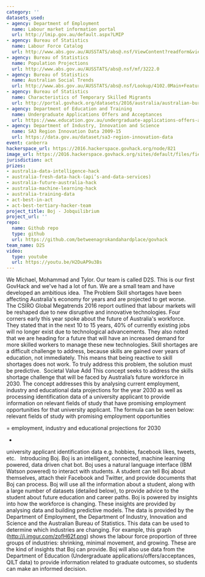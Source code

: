 ```yaml
---
category: ''
datasets_used:
- agency: Department of Employment
  name: Labour market information portal
  url: http://lmip.gov.au/default.aspx?LMIP
- agency: Bureau of Statistics
  name: Labour Force Catalog
  url: http://www.abs.gov.au/AUSSTATS/abs@.nsf/ViewContent?readform&view=ProductsbyCatalogue&Action=Expand&Num=7.2
- agency: Bureau of Statistics
  name: Population Projections
  url: http://www.abs.gov.au/AUSSTATS/abs@.nsf/mf/3222.0
- agency: Bureau of Statistics
  name: Australian Social Trends
  url: http://www.abs.gov.au/AUSSTATS/abs@.nsf/Lookup/4102.0Main+Features60Jun+2010
- agency: Bureau of Statistics
  name: Characteristics of Temporary Skilled Migrants
  url: http://portal.govhack.org/datasets/2016/australia/australian-bureau-of-statistics/characteristics-of-temporary-skilled-migrants.html
- agency: Department of Education and Training
  name: Undergraduate Applications Offers and Acceptances
  url: https://www.education.gov.au/undergraduate-applications-offers-and-acceptances-publications
- agency: Department of Industry, Innovation and Science
  name: SA3 Region Innovation Data 2009-15
  url: https://data.gov.au/dataset/sa3-region-innovation-data
event: canberra
hackerspace_url: https://2016.hackerspace.govhack.org/node/821
image_url: https://2016.hackerspace.govhack.org/sites/default/files/field/image/logo_flat.png
jurisdiction: act
prizes:
- australia-data-intelligence-hack
- australia-fresh-data-hack-(api’s-and-data-services)
- australia-future-australia-hack
- australia-machine-learning-hack
- australia-training-data
- act-best-in-act
- act-best-tertiary-hacker-team
project_title: Boj - Jobquilibrium
project_url: ''
repo:
  name: Github repo
  type: github
  url: https://github.com/betweenagrokandahardplace/govhack
team_name: D2S
video:
  type: youtube
  url: https://youtu.be/H2DuAP9u3Bs
---
```


We Michael, Mohammad and Tylor. Our team is called D2S.
This is our first GovHack and we've had a lot of fun. We are a small team and have developed an ambitious idea. 
The Problem
Skill shortages have been affecting Australia's economy for years and are projected to get worse. The CSIRO Global Megatrends 2016 report outlined that labour markets will be reshaped due to new disruptive and innovative technologies. Four corners early this year spoke about the future of Australia's workforce. They stated that in the next 10 to 15 years, 40% of currently existing jobs will no longer exist due to technological advancements. They also noted that we are heading for a future that will have an increased demand for more skilled workers to manage these new technologies. Skill shortages are a difficult challenge to address, because skills are gained over years of education, not immediately. This means that being reactive to skill shortages does not work. To truly address this problem, the solution must be predictive. 
Societal Value Add
This concept seeks to address the skills shortage challenge that will be faced by Australia’s future workforce in 2030. The concept addresses this by analysing current employment, industry and educational data projections for the year 2030 as well as processing identification data of a university applicant to provide information on relevant fields of study that have promising employment opportunities for that university applicant. The formula can be seen below:
relevant fields of study with promising employment opportunities

=
employment, industry and educational projections for 2030

+
university applicant identification data e.g. hobbies, facebook likes, tweets, etc.
 
Introducing Boj.
Boj is an intelligent, connected, machine learning powered, data driven chat bot. Boj uses a natural language interface (IBM Watson powered) to interact with students. A student can tell Boj about themselves, attach their Facebook and Twitter, and provide documents that Boj can process. Boj will use all the information about a student, along with a large number of datasets (detailed below), to provide advice to the student about future education and career paths.
Boj is powered by insights into how the workforce is changing. These insights are provided by analysing data and building predictive models. The data is provided by the Department of Employment, the Department of Industry, Innovation and Science and the Australian Bureau of Statistics. This data can be used to determine which industries are changing. For example, this graph (http://i.imgur.com/zofH62f.png) shows the labour force proportion of three groups of industries: shrinking, minimal movement, and growing. These are the kind of insights that Boj can provide.
Boj will also use data from the Department of Education (Undergraduate applications/offers/acceptances, QILT data) to provide information related to graduate outcomes, so students can make an informed decision.